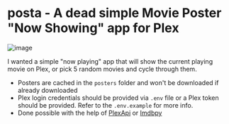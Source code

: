 # posta - A dead simple Movie Poster "Now Showing" app for Plex

![image](https://user-images.githubusercontent.com/1991125/172078821-6afb7dcb-19cb-40e2-b0fe-255fbcc54a90.png)

I wanted a simple "now playing" app that will show the current playing movie on Plex, or pick 5 random movies and cycle through them.

- Posters are cached in the `posters` folder and won't be downloaded if already downloaded
- Plex login credentials should be provided via `.env` file or a Plex token should be provided. Refer to the `.env.example` for more info.
- Done possible with the help of [PlexApi](https://python-plexapi.readthedocs.io/en/latest/index.html) or [Imdbpy](https://cinemagoer.github.io)
